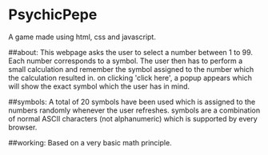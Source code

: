 # PsychicPepe
A game made using html, css and javascript.

##about:
This webpage asks the user to select a number between 1 to 99. Each number corresponds to a symbol. The user then has to perform a small calculation and remember the symbol assigned to the number which the calculation resulted in. on clicking 'click here', a popup appears which will show the exact symbol which the user has in mind.

##symbols:
A total of 20 symbols have been used which is assigned to the numbers randomly whenever the user refreshes. symbols are a combination of normal ASCII characters (not alphanumeric) which is supported by every browser.

##working:
Based on a very basic math principle.
